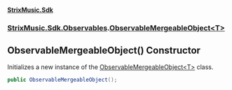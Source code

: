 #### [StrixMusic.Sdk](./index.md 'index')
### [StrixMusic.Sdk.Observables](./StrixMusic-Sdk-Observables.md 'StrixMusic.Sdk.Observables').[ObservableMergeableObject&lt;T&gt;](./StrixMusic-Sdk-Observables-ObservableMergeableObject-T-.md 'StrixMusic.Sdk.Observables.ObservableMergeableObject&lt;T&gt;')
## ObservableMergeableObject() Constructor
Initializes a new instance of the [ObservableMergeableObject&lt;T&gt;](./StrixMusic-Sdk-Observables-ObservableMergeableObject-T-.md 'StrixMusic.Sdk.Observables.ObservableMergeableObject&lt;T&gt;') class.  
```csharp
public ObservableMergeableObject();
```
